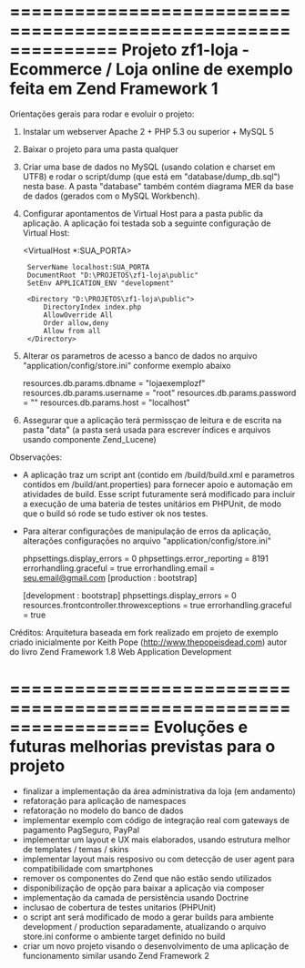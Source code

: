 ==============================================================
Projeto zf1-loja - Ecommerce / Loja online de exemplo feita em Zend Framework 1
==============================================================

Orientações gerais para rodar e evoluir o projeto:

1) Instalar um webserver Apache 2 + PHP 5.3 ou superior + MySQL 5

2) Baixar o projeto para uma pasta qualquer

3) Criar uma base de dados no MySQL (usando colation e charset em UTF8) e rodar o script/dump (que está em "database/dump_db.sql") nesta base.
A pasta "database" também contém diagrama MER da base de dados (gerados com o MySQL Workbench).

4) Configurar apontamentos de Virtual Host para a pasta public da aplicação.
A aplicação foi testada sob a seguinte configuração de Virtual Host:

	<VirtualHost *:SUA_PORTA>    

		ServerName localhost:SUA_PORTA
		DocumentRoot "D:\PROJETOS\zf1-loja\public"	 
		SetEnv APPLICATION_ENV "development"
		
		<Directory "D:\PROJETOS\zf1-loja\public">
			DirectoryIndex index.php
			AllowOverride All
			Order allow,deny
			Allow from all
		</Directory>	
	
	</VirtualHost>

5) Alterar os parametros de acesso a banco de dados no arquivo "application/config/store.ini"
conforme exemplo abaixo

	resources.db.params.dbname = "lojaexemplozf"
	resources.db.params.username = "root"
	resources.db.params.password = ""
	resources.db.params.host = "localhost"

6) Assegurar que a aplicação terá permissçao de leitura e de escrita na pasta "data" 
(a pasta será usada para escrever índices e arquivos usando componente Zend_Lucene)

Observações: 

- A aplicação traz um script ant (contido em /build/build.xml e parametros contidos em /build/ant.properties) para fornecer apoio e automação em atividades de build. Esse script futuramente será modificado para incluir a execução de uma bateria de testes unitários em PHPUnit, de modo que o build só rode se tudo estiver ok nos testes.

- Para alterar configurações de manipulação de erros da aplicação, alterações configurações no arquivo "application/config/store.ini"

	phpsettings.display_errors = 0
	phpsettings.error_reporting = 8191
	errorhandling.graceful = true
	errorhandling.email = seu.email@gmail.com
	[production : bootstrap]

	[development : bootstrap]
	phpsettings.display_errors = 0
	resources.frontcontroller.throwexceptions = true
	errorhandling.graceful = true

Créditos: Arquitetura baseada em fork realizado em projeto de exemplo criado inicialmente por Keith Pope (http://www.thepopeisdead.com) autor do livro Zend Framework 1.8 Web Application Development

=================================================================
Evoluções e futuras melhorias previstas para o projeto
==================================================================

- finalizar a implementação da área administrativa da loja (em andamento)
- refatoração para aplicação de namespaces
- refatoração no modelo do banco de dados
- implementar exemplo com código de integração real com gateways de pagamento PagSeguro, PayPal
- implementar um layout e UX mais elaborados, usando estrutura melhor de templates / temas / skins
- implementar layout mais resposivo ou com detecção de user agent para compatibilidade com smartphones
- remover os componentes do Zend que não estão sendo utilizados
- disponibilização de opção para baixar a aplicação via composer
- implementação da camada de persistência usando Doctrine
- inclusao de cobertura de testes unitarios (PHPUnit)
- o script ant será modificado de modo a gerar builds para ambiente development / production separadamente, atualizando o arquivo store.ini conforme o ambiente target definido no build
- criar um novo projeto visando o desenvolvimento de uma aplicação de funcionamento similar usando Zend Framework 2
